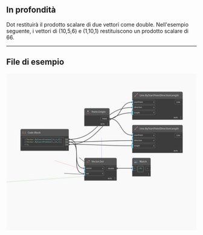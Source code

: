 ## In profondità
Dot restituirà il prodotto scalare di due vettori come double. Nell'esempio seguente, i vettori di (10,5,6) e (1,10,1) restituiscono un prodotto scalare di 66.
___
## File di esempio

![Dot](./Autodesk.DesignScript.Geometry.Vector.Dot_img.jpg)

